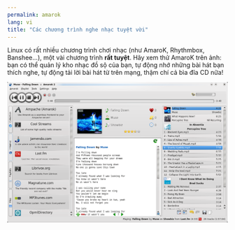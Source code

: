 ```yaml
---
permalink: amarok
lang: vi
title: "Các chương trình nghe nhạc tuyệt vời"
---
```


Linux có rất nhiều chương trình chơi nhạc (như AmaroK, Rhythmbox, Banshee...), 
một vài chương trình <b>rất tuyệt</b>. Hãy xem thử AmaroK trên ảnh: bạn có thể quản lý 
kho nhạc đồ sộ của bạn, tự động nhớ những bài hát bạn thích nghe, tự động tải lời bài hát 
từ trên mạng, thậm chí cả bìa đĩa CD nữa!

<img src="/img/amarok.png" />





